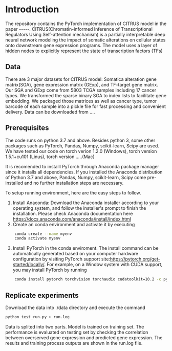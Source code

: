 # Introduction

The repository contains the PyTorch implementation of CITRUS model in the paper -----. CITRUS(Chromatin-informed Inference of Transcriptional Regulators Using Self-attention mechanism) is a partially interpretable deep neural network modeling the impact of somatic alterations on cellular states onto downstream gene expression programs. The model uses a layer of hidden nodes to explicitly represent the state of transcription factors (TFs)

## Data
There are 3 major datasets for CITRUS model: Somatica alteration gene matrix(SGA), gene expression matrix (GExp),  and TF-target gene matrix. Our SGA and GExp come from 5803 TCGA samples including 17 cancer types. We transformed the sparse binary SGA to index lists to facilitate gene embedding. We packaged those matrices as well as cancer type, tumor barcode of each sample into a pickle file for fast processing and convenient delivery. 
Data can be downloaded from ....

## Prerequisites
The code runs on python 3.7 and above. Besides python 3, some other packages such as PyTorch, Pandas, Numpy, scikit-learn, Scipy are used. We have tested our code on torch verion 1.2.0 (Windows), torch version 1.5.1+cu101 (Linus), torch version .....(Mac)

It is recomended to installl PyTorch through Anaconda package manager since it installs all dependencies. If you installed the Anaconda distribution of Python 3.7 and above, Pandas, Numpy, scikit-learn, Scipy come pre-installed and no further installation steps are necessary.

To setup running environment, here are the easy steps to follow.
1. Install Anaconda: Download the Anaconda installer according to your operating system, and follow the installer's prompt to finish the installation. Please check Anaconda documentation here
https://docs.anaconda.com/anaconda/install/index.html
2. Create an conda environment and activate it by executing
```sh
    conda create --name myenv
    conda activate myenv
```
3. Install PyTorch in the conda enviroment. The install command can be automatically generated based on your computer hardware configuration by visiting PyTorch support site:https://pytorch.org/get-started/locally/. For example, on a Window system with CUDA support, you may install PyTorch by running
```sh
    conda install pytorch torchvision torchaudio cudatoolkit=10.2 -c pytorch
 ```  
 ## Replicate experiments
Download the data into ./data directory and execute the command
```sh
python test_run.py > run.log
```

Data is splited into two parts. Model is trained on training set. The performance is evaluated on testing set by checking the correlation between overserved gene expression and predicted gene expression. The results and training process outputs are shown in the run.log file.



